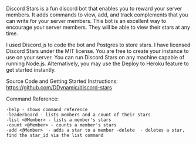 Discord Stars is a fun discord bot that enables you to reward your server members. It adds commands to view, add, and track complements that you can write for your server members. This bot is an excellent way to encourage your server members. They will be able to view their stars at any time.

I used Discord.js to code the bot and Postgres to store stars. I have licensed Discord Stars under the MIT license. You are free to create your instance to use on your server. You can run Discord Stars on any machine capable of running Node.js. Alternatively, you may use the Deploy to Heroku feature to get started instantly.

Source Code and Getting Started Instructions: <https://github.com/DDynamic/discord-stars>

Command Reference:

```
-help - shows command reference 
-leaderboard - lists members and a count of their stars 
-list <@Member> - lists a member's stars 
-count <@Member> - counts a member's stars 
-add <@Member>  - adds a star to a member -delete  - deletes a star, find the star_id via the list command
```